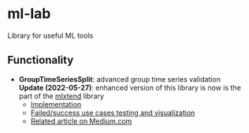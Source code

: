 # ml-lab
Library for useful ML tools

## Functionality
- **GroupTimeSeriesSplit**: advanced group time series validation  
    **Update (2022-05-27)**: enhanced version of this library is now is the part of the [mlxtend](https://github.com/rasbt/mlxtend) library  
    - [Implementation](ml_lab/model_selection.py)
    - [Failed/success use cases testing and visualization](notebooks/GroupTimeSeriesSplit.ipynb)
    - [Related article on Medium.com](https://medium.com/@labdmitriy/advanced-group-time-series-validation-bb00d4a74bcc)  
     

